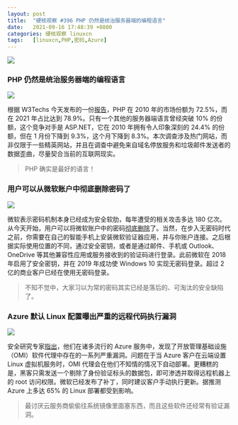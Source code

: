 ```yaml
---
layout: post
title:	"硬核观察 #396 PHP 仍然是统治服务器端的编程语言"
date:	2021-09-16 17:48:39 +0800 
categories:	硬核观察 linuxcn 
tags:	[linuxcn,PHP,密码,Azure]
---
```



![](/Asserts/Images//attachment/album/202109/16/174705tkq233nk06osqqzv.jpg)


### PHP 仍然是统治服务器端的编程语言


![](/Asserts/Images//attachment/album/202109/16/174736tr0l3sotr5ht3nsl.png)


根据 W3Techs 今天发布的一份[报告](https://w3techs.com/technologies/history_overview/programming_language/ms/y)，PHP 在 2010 年的市场份额为 72.5%，而在 2021 年占比达到 78.9%。只有一个其他的服务器端语言曾经突破 10% 的份额，这个竞争对手是 ASP.NET，它在 2010 年拥有令人印象深刻的 24.4% 的份额，但在 1 月份下降到 9.3%，这个月下降到 8.3%。本次调查涉及热门网站，而非仅限于一些精英网站，并且在调查中避免来自域名停放服务和垃圾邮件发送者的数据歪曲，尽量契合当前的互联网现实。



> 
> PHP 确实是最好的语言！
> 
> 
> 


### 用户可以从微软账户中彻底删除密码了


![](/Asserts/Images//attachment/album/202109/16/174806mw8t6t6mwusre7v7.jpg)


微软表示密码机制本身已经成为安全软肋，每年遭受的相关攻击多达 180 亿次。从今天开始，用户可以将微软账户中的密码[彻底删除](https://www.thurrott.com/cloud/microsoft-consumer-services/256334/microsoft-account-goes-passwordless)了。当然，在步入无密码时代之前，你需要在自己的智能手机上安装微软验证器应用，并与你账户连接。之后根据实际使用位置的不同，通过安全密钥，或者是通过邮件、手机或 Outlook、OneDrive 等其他兼容性应用或服务接收到的验证码进行登录。此前微软在 2018 年启用了安全密钥，并在 2019 年成功使 Windows 10 实现无密码登录。超过 2 亿的商业客户已经在使用无密码登录。



> 
> 不知不觉中，大家习以为常的密码其实已经是落后的、可淘汰的安全缺陷了。
> 
> 
> 


### Azure 默认 Linux 配置曝出严重的远程代码执行漏洞


![](/Asserts/Images//attachment/album/202109/16/174821s5srnx2q5zx42w5x.jpg)


安全研究专家[指出](https://www.wiz.io/blog/secret-agent-exposes-azure-customers-to-unauthorized-code-execution)，他们在诸多流行的 Azure 服务中，发现了开放管理基础设施（OMI）软件代理中存在的一系列严重漏洞。问题在于当 Azure 客户在云端设置 Linux 虚拟机服务时，OMI 代理会在他们不知情的情况下自动部署。更糟糕的是，黑客只需发送一个剔除了身份验证标头的数据包，即可渗透并取得远程机器上的 root 访问权限。微软已经发布了补丁，同时建议客户手动执行更新。据推测 Azure 上多达 65% 的 Linux 部署都受到影响。



> 
> 最讨厌云服务商偷偷往系统镜像里面塞东西，而且这些软件还经常有验证漏洞。
> 
> 
>
